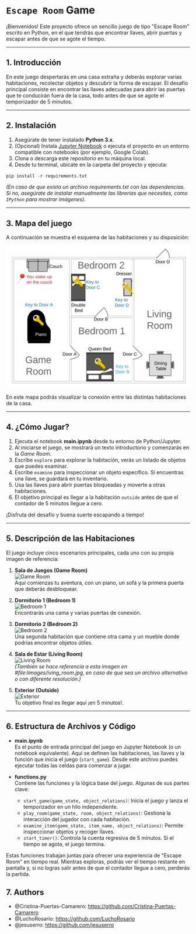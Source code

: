 # `Escape Room` Game

¡Bienvenidos! Este proyecto ofrece un sencillo juego de tipo "Escape Room" escrito en Python, en el que tendrás que encontrar llaves, abrir puertas y escapar antes de que se agote el tiempo.

---

## 1. Introducción

En este juego despertarás en una casa extraña y deberás explorar varias habitaciones, recolectar objetos y descubrir la forma de escapar. El desafío principal consiste en encontrar las llaves adecuadas para abrir las puertas que te conducirán fuera de la casa, todo antes de que se agote el temporizador de 5 minutos.

---

## 2. Instalación

1. Asegúrate de tener instalado **Python 3.x**.
2. (Opcional) Instala [Jupyter Notebook](https://jupyter.org/) o ejecuta el proyecto en un entorno compatible con notebooks (por ejemplo, Google Colab).
3. Clona o descarga este repositorio en tu máquina local.
4. Desde tu terminal, ubícate en la carpeta del proyecto y ejecuta:

``` python
pip install -r requirements.txt
```

*(En caso de que exista un archivo requirements.txt con las dependencias. Si no, asegúrate de instalar manualmente las librerías que necesites, como `IPython` para mostrar imágenes).*

---

## 3. Mapa del juego

A continuación se muestra el esquema de las habitaciones y su disposición:

![Mapa del juego](images/map.jpg)

En este mapa podrás visualizar la conexión entre las distintas habitaciones de la casa.

---

## 4. ¿Cómo Jugar?

1. Ejecuta el notebook **main.ipynb** desde tu entorno de Python/Jupyter.
2. Al iniciarse el juego, se mostrará un texto introductorio y comenzarás en la *Game Room*.
3. Escribe `explore` para explorar la habitación, verás un listado de objetos que puedes examinar.
4. Escribe `examine` para inspeccionar un objeto específico. Si encuentras una llave, se guardará en tu inventario.
5. Usa las llaves para abrir puertas bloqueadas y moverte a otras habitaciones.
6. El objetivo principal es llegar a la habitación `outside` antes de que el contador de 5 minutos llegue a cero.

¡Disfruta del desafío y buena suerte escapando a tiempo!

---

## 5. Descripción de las Habitaciones

El juego incluye cinco escenarios principales, cada uno con su propia imagen de referencia:

1. **Sala de Juegos (Game Room)**  
![Game Room](images/game_room.jpg)  
Aquí comienzas tu aventura, con un piano, un sofá y la primera puerta que deberás desbloquear.

2. **Dormitorio 1 (Bedroom 1)**  
![Bedroom 1](images/bedroom1.jpg)  
Encontrarás una cama y varias puertas de conexión.

3. **Dormitorio 2 (Bedroom 2)**  
![Bedroom 2](images/bedroom2.jpg)  
Una segunda habitación que contiene otra cama y un mueble donde podrías encontrar objetos útiles.

4. **Sala de Estar (Living Room)**  
![Living Room](images/living_room.jpg)  
*(También se hace referencia a esta imagen en #file:limages/iving_room.jpg, en caso de que sea un archivo alternativo o con diferente resolución.)*

5. **Exterior (Outside)**  
![Exterior](images/outside.jpg)  
Tu objetivo final es llegar aquí ¡en 5 minutos!.

---

## 6. Estructura de Archivos y Código

- **main.ipynb**  
Es el punto de entrada principal del juego en Jupyter Notebook (o un notebook equivalente). Aquí se definen las habitaciones, las llaves y la función que inicia el juego (`start_game`). Desde este archivo puedes ejecutar todas las celdas para comenzar a jugar.

- **functions.py**  
Contiene las funciones y la lógica base del juego. Algunas de sus partes clave:

  - `start_game(game_state, object_relations)`: Inicia el juego y lanza el temporizador en un hilo independiente.
  - `play_room(game_state, room, object_relations)`: Gestiona la interacción del jugador con cada habitación.
  - `examine_item(game_state, item_name, object_relations)`: Permite inspeccionar objetos y recoger llaves.
  - `start_timer()`: Controla la cuenta regresiva de 5 minutos. Si el tiempo se agota, el juego termina.

Estas funciones trabajan juntas para ofrecer una experiencia de "Escape Room" en tiempo real. Mientras exploras, podrás ver el tiempo restante en pantalla y, si no logras salir antes de que el contador llegue a cero, perderás la partida.

## 7. Authors

- @Cristina-Puertas-Camarero: <https://github.com/Cristina-Puertas-Camarero>
- @LuchoRosario: <https://github.com/LuchoRosario>
- @jesuserro: <https://github.com/jesuserro>
